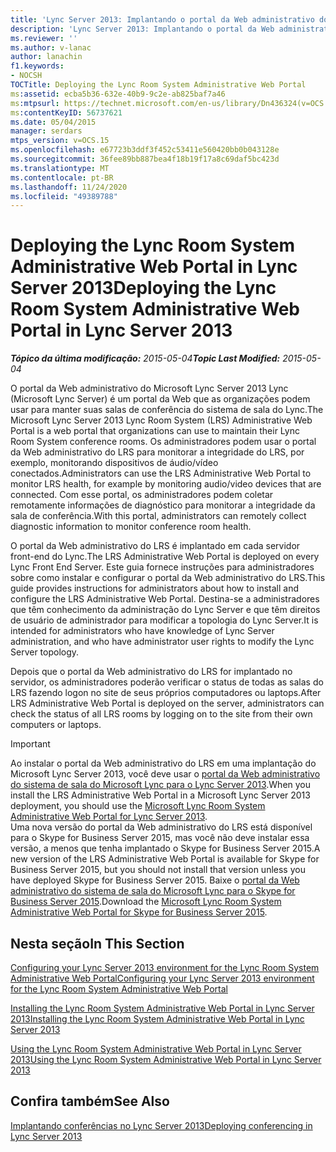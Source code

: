 ```yaml
---
title: 'Lync Server 2013: Implantando o portal da Web administrativo do sistema de salas do Lync'
description: 'Lync Server 2013: Implantando o portal da Web administrativo do sistema de salas do Lync.'
ms.reviewer: ''
ms.author: v-lanac
author: lanachin
f1.keywords:
- NOCSH
TOCTitle: Deploying the Lync Room System Administrative Web Portal
ms:assetid: ecba5b36-632e-40b9-9c2e-ab825baf7a46
ms:mtpsurl: https://technet.microsoft.com/en-us/library/Dn436324(v=OCS.15)
ms:contentKeyID: 56737621
ms.date: 05/04/2015
manager: serdars
mtps_version: v=OCS.15
ms.openlocfilehash: e67723b3ddf3f452c53411e560420bb0b043128e
ms.sourcegitcommit: 36fee89bb887bea4f18b19f17a8c69daf5bc423d
ms.translationtype: MT
ms.contentlocale: pt-BR
ms.lasthandoff: 11/24/2020
ms.locfileid: "49389788"
---
```

# <a name="deploying-the-lync-room-system-administrative-web-portal-in-lync-server-2013"></a><span data-ttu-id="3200a-103">Deploying the Lync Room System Administrative Web Portal in Lync Server 2013</span><span class="sxs-lookup"><span data-stu-id="3200a-103">Deploying the Lync Room System Administrative Web Portal in Lync Server 2013</span></span>

<div data-xmlns="http://www.w3.org/1999/xhtml">

<div class="topic" data-xmlns="http://www.w3.org/1999/xhtml" data-msxsl="urn:schemas-microsoft-com:xslt" data-cs="https://msdn.microsoft.com/">

<div data-asp="https://msdn2.microsoft.com/asp">



</div>

<div id="mainSection">

<div id="mainBody"><span data-ttu-id="3200a-104">

<span> </span></span><span class="sxs-lookup"><span data-stu-id="3200a-104">

<span> </span></span></span>

<span data-ttu-id="3200a-105">_**Tópico da última modificação:** 2015-05-04_</span><span class="sxs-lookup"><span data-stu-id="3200a-105">_**Topic Last Modified:** 2015-05-04_</span></span>

<span data-ttu-id="3200a-106">O portal da Web administrativo do Microsoft Lync Server 2013 Lync (Microsoft Lync Server) é um portal da Web que as organizações podem usar para manter suas salas de conferência do sistema de sala do Lync.</span><span class="sxs-lookup"><span data-stu-id="3200a-106">The Microsoft Lync Server 2013 Lync Room System (LRS) Administrative Web Portal is a web portal that organizations can use to maintain their Lync Room System conference rooms.</span></span> <span data-ttu-id="3200a-107">Os administradores podem usar o portal da Web administrativo do LRS para monitorar a integridade do LRS, por exemplo, monitorando dispositivos de áudio/vídeo conectados.</span><span class="sxs-lookup"><span data-stu-id="3200a-107">Administrators can use the LRS Administrative Web Portal to monitor LRS health, for example by monitoring audio/video devices that are connected.</span></span> <span data-ttu-id="3200a-108">Com esse portal, os administradores podem coletar remotamente informações de diagnóstico para monitorar a integridade da sala de conferência.</span><span class="sxs-lookup"><span data-stu-id="3200a-108">With this portal, administrators can remotely collect diagnostic information to monitor conference room health.</span></span>

<span data-ttu-id="3200a-109">O portal da Web administrativo do LRS é implantado em cada servidor front-end do Lync.</span><span class="sxs-lookup"><span data-stu-id="3200a-109">The LRS Administrative Web Portal is deployed on every Lync Front End Server.</span></span> <span data-ttu-id="3200a-110">Este guia fornece instruções para administradores sobre como instalar e configurar o portal da Web administrativo do LRS.</span><span class="sxs-lookup"><span data-stu-id="3200a-110">This guide provides instructions for administrators about how to install and configure the LRS Administrative Web Portal.</span></span> <span data-ttu-id="3200a-111">Destina-se a administradores que têm conhecimento da administração do Lync Server e que têm direitos de usuário de administrador para modificar a topologia do Lync Server.</span><span class="sxs-lookup"><span data-stu-id="3200a-111">It is intended for administrators who have knowledge of Lync Server administration, and who have administrator user rights to modify the Lync Server topology.</span></span>

<span data-ttu-id="3200a-112">Depois que o portal da Web administrativo do LRS for implantado no servidor, os administradores poderão verificar o status de todas as salas do LRS fazendo logon no site de seus próprios computadores ou laptops.</span><span class="sxs-lookup"><span data-stu-id="3200a-112">After LRS Administrative Web Portal is deployed on the server, administrators can check the status of all LRS rooms by logging on to the site from their own computers or laptops.</span></span>

<div>


> [!IMPORTANT]  
> <span data-ttu-id="3200a-113">Ao instalar o portal da Web administrativo do LRS em uma implantação do Microsoft Lync Server 2013, você deve usar o <A href="https://go.microsoft.com/fwlink/p/?linkid=544806">portal da Web administrativo do sistema de sala do Microsoft Lync para o Lync Server 2013</A>.</span><span class="sxs-lookup"><span data-stu-id="3200a-113">When you install the LRS Administrative Web Portal in a Microsoft Lync Server 2013 deployment, you should use the <A href="https://go.microsoft.com/fwlink/p/?linkid=544806">Microsoft Lync Room System Administrative Web Portal for Lync Server 2013</A>.</span></span><BR><span data-ttu-id="3200a-114">Uma nova versão do portal da Web administrativo do LRS está disponível para o Skype for Business Server 2015, mas você não deve instalar essa versão, a menos que tenha implantado o Skype for Business Server 2015.</span><span class="sxs-lookup"><span data-stu-id="3200a-114">A new version of the LRS Administrative Web Portal is available for Skype for Business Server 2015, but you should not install that version unless you have deployed Skype for Business Server 2015.</span></span> <span data-ttu-id="3200a-115">Baixe o <A href="https://go.microsoft.com/fwlink/?linkid=544807">portal da Web administrativo do sistema de sala do Microsoft Lync para o Skype for Business Server 2015</A>.</span><span class="sxs-lookup"><span data-stu-id="3200a-115">Download the <A href="https://go.microsoft.com/fwlink/?linkid=544807">Microsoft Lync Room System Administrative Web Portal for Skype for Business Server 2015</A>.</span></span>



</div>

<div>

## <a name="in-this-section"></a><span data-ttu-id="3200a-116">Nesta seção</span><span class="sxs-lookup"><span data-stu-id="3200a-116">In This Section</span></span>

[<span data-ttu-id="3200a-117">Configuring your Lync Server 2013 environment for the Lync Room System Administrative Web Portal</span><span class="sxs-lookup"><span data-stu-id="3200a-117">Configuring your Lync Server 2013 environment for the Lync Room System Administrative Web Portal</span></span>](lync-server-2013-configuring-your-environment-for-the-lync-room-system-administrative-web-portal.md)

[<span data-ttu-id="3200a-118">Installing the Lync Room System Administrative Web Portal in Lync Server 2013</span><span class="sxs-lookup"><span data-stu-id="3200a-118">Installing the Lync Room System Administrative Web Portal in Lync Server 2013</span></span>](lync-server-2013-installing-the-lync-room-system-administrative-web-portal.md)

[<span data-ttu-id="3200a-119">Using the Lync Room System Administrative Web Portal in Lync Server 2013</span><span class="sxs-lookup"><span data-stu-id="3200a-119">Using the Lync Room System Administrative Web Portal in Lync Server 2013</span></span>](lync-server-2013-using-the-lync-room-system-administrative-web-portal.md)

</div>

<div>

## <a name="see-also"></a><span data-ttu-id="3200a-120">Confira também</span><span class="sxs-lookup"><span data-stu-id="3200a-120">See Also</span></span>


[<span data-ttu-id="3200a-121">Implantando conferências no Lync Server 2013</span><span class="sxs-lookup"><span data-stu-id="3200a-121">Deploying conferencing in Lync Server 2013</span></span>](lync-server-2013-deploying-conferencing.md)  
  

<span data-ttu-id="3200a-122"></div>

</div>

<span> </span>

</div>

</div>

</span><span class="sxs-lookup"><span data-stu-id="3200a-122"></div>

</div>

<span> </span>

</div>

</div>

</span></span></div>

